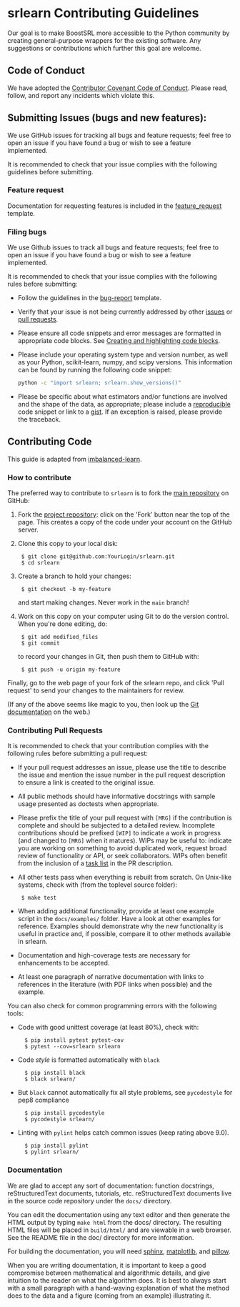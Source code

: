 # srlearn Contributing Guidelines

Our goal is to make BoostSRL more accessible to the Python community by creating general-purpose wrappers
for the existing software. Any suggestions or contributions which further this goal are welcome.

## Code of Conduct

We have adopted the [Contributor Covenant Code of Conduct](CODE_OF_CONDUCT.md). Please read, follow,
and report any incidents which violate this.

## Submitting Issues (bugs and new features):

We use GitHub issues for tracking all bugs and feature requests; feel free to
open an issue if you have found a bug or wish to see a feature implemented.

It is recommended to check that your issue complies with the following guidelines
before submitting.

### Feature request

Documentation for requesting features is included in the [feature_request](ISSUE_TEMPLATE/feature_request.md) template.

### Filing bugs

We use Github issues to track all bugs and feature requests; feel free to
open an issue if you have found a bug or wish to see a feature implemented.

It is recommended to check that your issue complies with the
following rules before submitting:

-  Follow the guidelines in the [bug-report](ISSUE_TEMPLATE/bug-report.md) template.

-  Verify that your issue is not being currently addressed by other
   [issues](https://github.com/scikit-learn-contrib/imbalanced-learn/issues)
   or [pull requests](https://github.com/scikit-learn-contrib/imbalanced-learn/pulls).

-  Please ensure all code snippets and error messages are formatted in
   appropriate code blocks.
   See [Creating and highlighting code blocks](https://help.github.com/articles/creating-and-highlighting-code-blocks).

-  Please include your operating system type and version number, as well
   as your Python, scikit-learn, numpy, and scipy versions. This information
   can be found by running the following code snippet:

   ```bash
   python -c "import srlearn; srlearn.show_versions()"
   ```

-  Please be specific about what estimators and/or functions are involved
   and the shape of the data, as appropriate; please include a
   [reproducible](https://stackoverflow.com/help/mcve) code snippet
   or link to a [gist](https://gist.github.com). If an exception is raised,
   please provide the traceback.

## Contributing Code

This guide is adapted from [imbalanced-learn](https://github.com/scikit-learn/scikit-learn/blob/main/CONTRIBUTING.md).

### How to contribute

The preferred way to contribute to `srlearn` is to fork the
[main repository](https://github.com/hayesall/srlearn) on
GitHub:

1. Fork the [project repository](https://github.com/hayesall/srlearn):
   click on the 'Fork' button near the top of the page. This creates
   a copy of the code under your account on the GitHub server.

2. Clone this copy to your local disk:

        $ git clone git@github.com:YourLogin/srlearn.git
        $ cd srlearn

3. Create a branch to hold your changes:

        $ git checkout -b my-feature

   and start making changes. Never work in the `main` branch!

4. Work on this copy on your computer using Git to do the version
   control. When you're done editing, do:

        $ git add modified_files
        $ git commit

   to record your changes in Git, then push them to GitHub with:

        $ git push -u origin my-feature

Finally, go to the web page of your fork of the srlearn repo,
and click 'Pull request' to send your changes to the maintainers for
review.

(If any of the above seems like magic to you, then look up the
[Git documentation](https://git-scm.com/documentation) on the web.)

### Contributing Pull Requests

It is recommended to check that your contribution complies with the
following rules before submitting a pull request:

-  If your pull request addresses an issue, please use the title to describe
   the issue and mention the issue number in the pull request description to
   ensure a link is created to the original issue.

-  All public methods should have informative docstrings with sample
   usage presented as doctests when appropriate.

-  Please prefix the title of your pull request with `[MRG]` if the
   contribution is complete and should be subjected to a detailed review.
   Incomplete contributions should be prefixed `[WIP]` to indicate a work
   in progress (and changed to `[MRG]` when it matures). WIPs may be useful
   to: indicate you are working on something to avoid duplicated work,
   request broad review of functionality or API, or seek collaborators.
   WIPs often benefit from the inclusion of a
   [task list](https://github.com/blog/1375-task-lists-in-gfm-issues-pulls-comments)
   in the PR description.

-  All other tests pass when everything is rebuilt from scratch. On
   Unix-like systems, check with (from the toplevel source folder):

        $ make test

-  When adding additional functionality, provide at least one
   example script in the `docs/examples/` folder. Have a look at other
   examples for reference. Examples should demonstrate why the new
   functionality is useful in practice and, if possible, compare it
   to other methods available in srlearn.

-  Documentation and high-coverage tests are necessary for enhancements
   to be accepted.

-  At least one paragraph of narrative documentation with links to
   references in the literature (with PDF links when possible) and
   the example.

You can also check for common programming errors with the following
tools:

- Code with good unittest coverage (at least 80%), check with:

        $ pip install pytest pytest-cov
        $ pytest --cov=srlearn srlearn

- Code *style* is formatted automatically with `black`

        $ pip install black
        $ black srlearn/

- But `black` cannot automatically fix all style problems, see `pycodestyle`
  for pep8 compliance

        $ pip install pycodestyle
        $ pycodestyle srlearn/

- Linting with `pylint` helps catch common issues (keep rating above 9.0).

        $ pip install pylint
        $ pylint srlearn/

### Documentation

We are glad to accept any sort of documentation: function docstrings,
reStructuredText documents, tutorials, etc. reStructuredText documents
live in the source code repository under the `docs/` directory.

You can edit the documentation using any text editor and then generate
the HTML output by typing `make html` from the docs/ directory.
The resulting HTML files will be placed in `build/html/` and are viewable
in a web browser. See the README file in the doc/ directory for more information.

For building the documentation, you will need
[sphinx](http://sphinx-doc.org),
[matplotlib](https://matplotlib.org), and
[pillow](https://pillow.readthedocs.io).

When you are writing documentation, it is important to keep a good
compromise between mathematical and algorithmic details, and give
intuition to the reader on what the algorithm does. It is best to always
start with a small paragraph with a hand-waving explanation of what the
method does to the data and a figure (coming from an example)
illustrating it.
